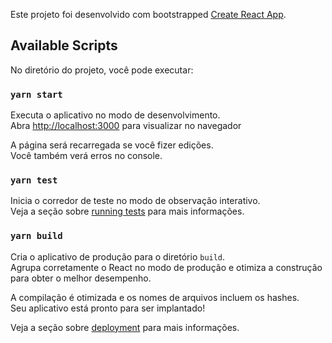 Este projeto foi desenvolvido com bootstrapped [Create React App](https://github.com/facebook/create-react-app).

## Available Scripts

No diretório do projeto, você pode executar:

### `yarn start`

Executa o aplicativo no modo de desenvolvimento.<br />
Abra [http://localhost:3000](http://localhost:3000) para visualizar no navegador

A página será recarregada se você fizer edições.<br />
Você também verá erros no console.

### `yarn test`

Inicia o corredor de teste no modo de observação interativo.<br />
Veja a seção sobre [running tests](https://facebook.github.io/create-react-app/docs/running-tests) para mais informações.

### `yarn build`

Cria o aplicativo de produção para o diretório `build`.<br />
Agrupa corretamente o React no modo de produção e otimiza a construção para obter o melhor desempenho.

A compilação é otimizada e os nomes de arquivos incluem os hashes.<br />
Seu aplicativo está pronto para ser implantado!

Veja a seção sobre [deployment](https://facebook.github.io/create-react-app/docs/deployment) para mais informações.

